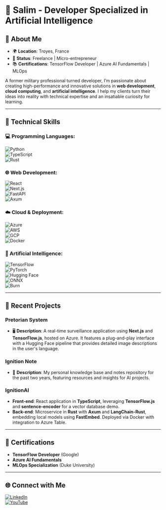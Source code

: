 # 👋 Salim - Developer Specialized in Artificial Intelligence  

## 🌟 About Me  
- 🌍 **Location**: Troyes, France  
- 💼 **Status**: Freelance | Micro-entrepreneur  
- 📚 **Certifications**: TensorFlow Developer | Azure AI Fundamentals | MLOps  

A former military professional turned developer, I’m passionate about creating high-performance and innovative solutions in **web development**, **cloud computing**, and **artificial intelligence**. I help my clients turn their ideas into reality with technical expertise and an insatiable curiosity for learning.  

---

## 🔧 Technical Skills  

### 💻 Programming Languages:  
![Python](https://img.shields.io/badge/Python-%233776AB?style=for-the-badge&logo=python&logoColor=white)  
![TypeScript](https://img.shields.io/badge/TypeScript-%23007ACC?style=for-the-badge&logo=typescript&logoColor=white)  
![Rust](https://img.shields.io/badge/Rust-%23000000?style=for-the-badge&logo=rust&logoColor=white)  

### 🌐 Web Development:  
![React](https://img.shields.io/badge/React-%2361DAFB?style=for-the-badge&logo=react&logoColor=black)  
![Next.js](https://img.shields.io/badge/Next.js-%23000000?style=for-the-badge&logo=next.js&logoColor=white)  
![FastAPI](https://img.shields.io/badge/FastAPI-%2300C7B7?style=for-the-badge&logo=fastapi&logoColor=white)  
![Axum](https://img.shields.io/badge/Axum-%230078D7?style=for-the-badge&logo=rust&logoColor=white)  

### ☁️ Cloud & Deployment:  
![Azure](https://img.shields.io/badge/Azure-%230072C6?style=for-the-badge&logo=microsoftazure&logoColor=white)  
![AWS](https://img.shields.io/badge/AWS-%23FF9900?style=for-the-badge&logo=amazonaws&logoColor=white)  
![GCP](https://img.shields.io/badge/GCP-%234285F4?style=for-the-badge&logo=googlecloud&logoColor=white)  
![Docker](https://img.shields.io/badge/Docker-%230db7ed?style=for-the-badge&logo=docker&logoColor=white)  

### 🤖 Artificial Intelligence:  
![TensorFlow](https://img.shields.io/badge/TensorFlow-%23FF6F00?style=for-the-badge&logo=tensorflow&logoColor=white)  
![PyTorch](https://img.shields.io/badge/PyTorch-%23EE4C2C?style=for-the-badge&logo=pytorch&logoColor=white)  
![Hugging Face](https://img.shields.io/badge/HuggingFace-%23FFAE00?style=for-the-badge&logo=huggingface&logoColor=white)  
![ONNX](https://img.shields.io/badge/ONNX-%23004396?style=for-the-badge&logo=onnx&logoColor=white)  
![Burn](https://img.shields.io/badge/Burn-%23F57600?style=for-the-badge&logo=rust&logoColor=white)  

---

## 🚀 Recent Projects  

### **Pretorian System**  
- 🖥️ **Description**: A real-time surveillance application using **Next.js** and **TensorFlow.js**, hosted on Azure. It features a plug-and-play interface with a Hugging Face pipeline that provides detailed image descriptions in the user's language.  

### **Ignition Note**  
- 📒 **Description**: My personal knowledge base and notes repository for the past two years, featuring resources and insights for AI projects.  

### **IgnitionAI**  
- **Front-end**: React application in **TypeScript**, leveraging **TensorFlow.js** and **sentence-encoder** for a vector database demo.  
- **Back-end**: Microservice in **Rust** with **Axum** and **LangChain-Rust**, embedding local models using **FastEmbed**. Deployed via Docker with integration to Azure Table.  

---

## 📜 Certifications  
- **TensorFlow Developer** (Google)  
- **Azure AI Fundamentals**  
- **MLOps Specialization** (Duke University)  

---

## 🌐 Connect with Me  
[![LinkedIn](https://img.shields.io/badge/LinkedIn-%230077B5.svg?logo=linkedin&logoColor=white)](https://linkedin.com/in/salim4n)  
[![YouTube](https://img.shields.io/badge/YouTube-%23FF0000.svg?logo=YouTube&logoColor=white)](https://youtube.com/@UCQKy68Zd8PElyj5OrP22dqA)  
